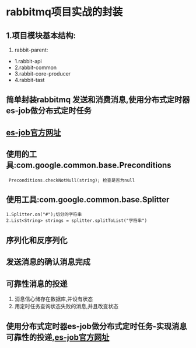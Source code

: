 # rabbitmq项目实战的封装


## 1.项目模块基本结构:
1. rabbit-parent:
  * 1.rabbit-api
  * 2.rabbit-common
  * 3.rabbit-core-producer
  * 4.rabbit-tast

## 简单封装rabbitmq 发送和消费消息,使用分布式定时器es-job做分布式定时任务

## [es-job官方网址](http://elasticjob.io/)

## 使用的工具:com.google.common.base.Preconditions
```
 Preconditions.checkNotNull(string); 检查是否为null
```
## 使用工具:com.google.common.base.Splitter
```
1.Splitter.on("#");切分的字符串
2.List<String> strings = splitter.splitToList("字符串")

```

## 序列化和反序列化

## 发送消息的确认消息完成

## 可靠性消息的投递
1. 消息信心储存在数据库,并设有状态
2. 用定时任务查询状态失败的消息,并且改变状态

## 使用分布式定时器es-job做分布式定时任务-实现消息可靠性的投递,[es-job官方网址](http://elasticjob.io/)


